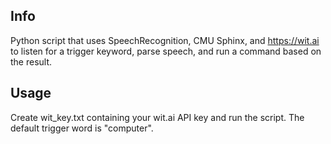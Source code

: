 ## Info

Python script that uses SpeechRecognition, CMU Sphinx, and https://wit.ai to listen for a trigger keyword, parse speech, and run a command based on the result.

## Usage

Create wit_key.txt containing your wit.ai API key and run the script. The default trigger word is "computer".